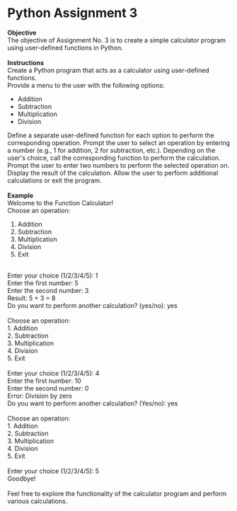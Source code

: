 <h1>Python Assignment 3</h1>
<b>Objective</b></br>
The objective of Assignment No. 3 is to create a simple calculator program using user-defined functions in Python.
</br></br>
<b>Instructions</b></br>
Create a Python program that acts as a calculator using user-defined functions.</br>
Provide a menu to the user with the following options:</br>
<ul>
<li>Addition</li>
<li>Subtraction</li>
<li>Multiplication</li>
<li>Division</li>
</ul>

Define a separate user-defined function for each option to perform the corresponding operation. Prompt the user to select an operation by entering a number (e.g., 1 for addition, 2 for subtraction, etc.). Depending on the user's choice, call the corresponding function to perform the calculation. Prompt the user to enter two numbers to perform the selected operation on. Display the result of the calculation. Allow the user to perform additional calculations or exit the program.</br>
</br>
<b>Example</b></br>
Welcome to the Function Calculator!</br>
Choose an operation:</br>
1. Addition</br>
2. Subtraction</br>
3. Multiplication</br>
4. Division</br>
5. Exit</br>
</br>
Enter your choice (1/2/3/4/5): 1</br>
Enter the first number: 5</br>
Enter the second number: 3</br>
Result: 5 + 3 = 8</br>
Do you want to perform another calculation? (yes/no): yes</br>
</br>
Choose an operation:</br>
1. Addition</br>
2. Subtraction</br>
3. Multiplication</br>
4. Division</br>
5. Exit</br>
</br>
Enter your choice (1/2/3/4/5): 4</br>
Enter the first number: 10</br>
Enter the second number: 0</br>
Error: Division by zero</br>
Do you want to perform another calculation? (Yes/no): yes</br>
</br>
Choose an operation:</br>
1. Addition</br>
2. Subtraction</br>
3. Multiplication</br>
4. Division</br>
5. Exit</br>
</br>
Enter your choice (1/2/3/4/5): 5</br>
Goodbye!</br>
</br>
Feel free to explore the functionality of the calculator program and perform various calculations. 
